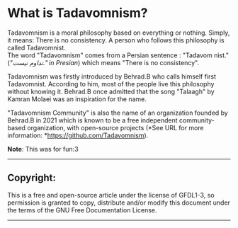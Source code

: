 # What is Tadavomnism?
  
Tadavomnism is a moral philosophy based on everything or nothing. Simply, it means: There is no consistency. A person who follows this philosophy is called Tadavomnist.  
The word "Tadavomnism" comes from a Persian sentence : "Tadavom nist." (*"تداوم نیست." in Presian*) which means "There is no consistency".  
  
Tadavomnism was firstly introduced by Behrad.B who calls himself first Tadavomnist. According to him, most of the people live this philosophy without knowing it. Behrad.B once admitted that the song "Talaagh" by Kamran Molaei was an inspiration for the name.  
  
"Tadavomnism Community" is also the name of an organization founded by Behrad.B in 2021 which is known to be a free independent community-based organization, with open-source projects (*See URL for more information:
*<https://github.com/Tadavomnism>).



**Note**: This was for fun:3

____________________________________

## Copyright:

This is a free and open-source article under the license of GFDL1-3, so permission is granted to copy, distribute and/or modify this document under the terms of the GNU Free Documentation License.

____________________________________